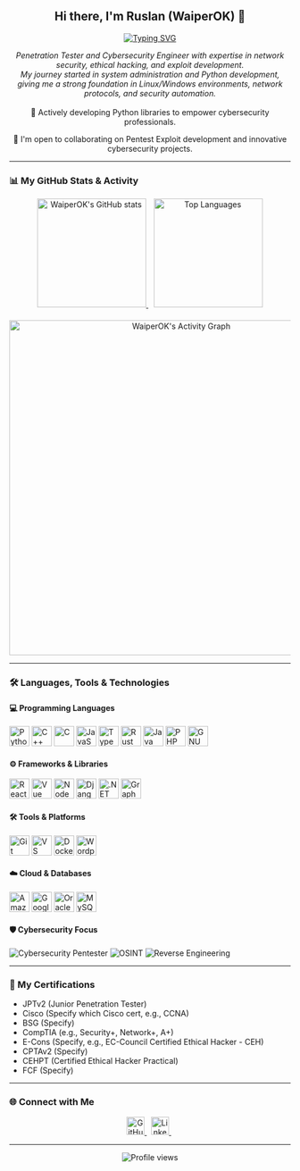<div align="center">
  <h2>Hi there, I'm Ruslan (WaiperOK) 👋</h2>
</div>

<div align="center">
  <a href="https://git.io/typing-svg">
    <img src="https://readme-typing-svg.demolab.com?font=Fira+Code&pause=1000&color=36BCF7&width=600&lines=Pentester+%7C+Cybersecurity+Engineer;Python+%26+C%2B%2B+Developer;5%2B+Years+of+Experience;Always+Learning+New+Things!;Creator+of+Cybersecurity+Python+Libraries" alt="Typing SVG"/>
  </a>
</div>

<p align="center">
  <em>Penetration Tester and Cybersecurity Engineer with expertise in network security, ethical hacking, and exploit development. <br> My journey started in system administration and Python development, giving me a strong foundation in Linux/Windows environments, network protocols, and security automation.</em>
  <br><br>
  🐍 Actively developing Python libraries to empower cybersecurity professionals.
</p>

<p align="center">
  🤝 I'm open to collaborating on Pentest Exploit development and innovative cybersecurity projects.
</p>

---

### 📊 My GitHub Stats & Activity

<div align="center">
  <a href="https://github.com/anuraghazra/github-readme-stats" style="margin-right: 10px;">
    <img 
      src="https://github-readme-stats.vercel.app/api?username=WaiperOK&show_icons=true&theme=dracula&hide_border=true&count_private=true&include_all_commits=true" 
      alt="WaiperOK's GitHub stats"
      height="195px" 
    />
  </a>
  <img 
  src="https://github-readme-stats.vercel.app/api/top-langs/?username=WaiperOK&layout=compact&theme=dracula&hide_border=true&langs_count=6&hide=typescript,javascript,html,css,powershell" 
  alt="Top Languages"
  height="195px" 
/>
</div>

<div align="center" style="margin-top: 20px;">
  <a href="https://github.com/ashutosh00710/github-readme-activity-graph">
    <img 
      src="https://github-readme-activity-graph.vercel.app/graph?username=WaiperOK&bg_color=0d1117&color=79ff97&line=79ff97&point=ffffff&area=true&hide_border=true" 
      alt="WaiperOK's Activity Graph"
      width="600px" />
  </a>
</div>

---

### 🛠️ Languages, Tools & Technologies

#### 💻 Programming Languages
<p align="left">
  <a href="https://www.python.org/" target="_blank" rel="noreferrer"><img src="https://raw.githubusercontent.com/danielcranney/readme-generator/main/public/icons/skills/python-colored.svg" width="36" height="36" alt="Python" /></a>
  <a href="https://docs.microsoft.com/en-us/cpp/?view=msvc-170" target="_blank" rel="noreferrer"><img src="https://raw.githubusercontent.com/danielcranney/readme-generator/main/public/icons/skills/cplusplus-colored.svg" width="36" height="36" alt="C++" /></a>
  <a href="https://docs.microsoft.com/en-us/cpp/?view=msvc-170" target="_blank" rel="noreferrer"><img src="https://raw.githubusercontent.com/danielcranney/readme-generator/main/public/icons/skills/c-colored.svg" width="36" height="36" alt="C" /></a>
  <a href="https://developer.mozilla.org/en-US/docs/Web/JavaScript" target="_blank" rel="noreferrer"><img src="https://raw.githubusercontent.com/danielcranney/readme-generator/main/public/icons/skills/javascript-colored.svg" width="36" height="36" alt="JavaScript" /></a>
  <a href="https://www.typescriptlang.org/" target="_blank" rel="noreferrer"><img src="https://raw.githubusercontent.com/danielcranney/readme-generator/main/public/icons/skills/typescript-colored.svg" width="36" height="36" alt="TypeScript" /></a>
  <a href="https://www.rust-lang.org/learn" target="_blank" rel="noreferrer"><img src="https://raw.githubusercontent.com/danielcranney/readme-generator/main/public/icons/skills/rust-colored.svg" width="36" height="36" alt="Rust" /></a>
  <a href="https://www.oracle.com/java/" target="_blank" rel="noreferrer"><img src="https://raw.githubusercontent.com/danielcranney/readme-generator/main/public/icons/skills/java-colored.svg" width="36" height="36" alt="Java" /></a>
  <a href="https://www.php.net/" target="_blank" rel="noreferrer"><img src="https://raw.githubusercontent.com/danielcranney/readme-generator/main/public/icons/skills/php-colored.svg" width="36" height="36" alt="PHP" /></a>
  <a href="https://www.gnu.org/software/bash/" target="_blank" rel="noreferrer"><img src="https://raw.githubusercontent.com/danielcranney/readme-generator/main/public/icons/skills/gnubash.svg" width="36" height="36" alt="GNU Bash" /></a>
</p>

#### ⚙️ Frameworks & Libraries
<p align="left">
  <a href="https://reactjs.org/" target="_blank" rel="noreferrer"><img src="https://raw.githubusercontent.com/danielcranney/readme-generator/main/public/icons/skills/react-colored.svg" width="36" height="36" alt="React" /></a>
  <a href="https://vuejs.org/" target="_blank" rel="noreferrer"><img src="https://raw.githubusercontent.com/danielcranney/readme-generator/main/public/icons/skills/vuejs-colored.svg" width="36" height="36" alt="Vue" /></a>
  <a href="https://nodejs.org/en/" target="_blank" rel="noreferrer"><img src="https://raw.githubusercontent.com/danielcranney/readme-generator/main/public/icons/skills/nodejs-colored.svg" width="36" height="36" alt="NodeJS" /></a>
  <a href="https://www.djangoproject.com/" target="_blank" rel="noreferrer"><img src="https://raw.githubusercontent.com/danielcranney/readme-generator/main/public/icons/skills/django-colored.svg" width="36" height="36" alt="Django" /></a>
  <a href="https://dotnet.microsoft.com/en-us/" target="_blank" rel="noreferrer"><img src="https://raw.githubusercontent.com/danielcranney/readme-generator/main/public/icons/skills/dot-net-colored.svg" width="36" height="36" alt=".NET" /></a>
  <a href="https://graphql.org/" target="_blank" rel="noreferrer"><img src="https://raw.githubusercontent.com/danielcranney/readme-generator/main/public/icons/skills/graphql-colored.svg" width="36" height="36" alt="GraphQL" /></a>
  </p>

#### 🛠️ Tools & Platforms
<p align="left">
  <a href="https://git-scm.com/" target="_blank" rel="noreferrer"><img src="https://raw.githubusercontent.com/danielcranney/readme-generator/main/public/icons/skills/git-colored.svg" width="36" height="36" alt="Git" /></a>
  <a href="https://code.visualstudio.com/" target="_blank" rel="noreferrer"><img src="https://raw.githubusercontent.com/danielcranney/readme-generator/main/public/icons/skills/visualstudiocode.svg" width="36" height="36" alt="VS Code" /></a>
  <a href="https://www.docker.com/" target="_blank" rel="noreferrer"><img src="https://raw.githubusercontent.com/danielcranney/readme-generator/main/public/icons/skills/docker-colored.svg" width="36" height="36" alt="Docker" /></a>
  <a href="https://wordpress.com" target="_blank" rel="noreferrer"><img src="https://raw.githubusercontent.com/danielcranney/readme-generator/main/public/icons/skills/wordpress-colored.svg" width="36" height="36" alt="Wordpress" /></a>
  </p>

#### ☁️ Cloud & Databases
<p align="left">
  <a href="https://aws.amazon.com" target="_blank" rel="noreferrer"><img src="https://raw.githubusercontent.com/danielcranney/readme-generator/main/public/icons/skills/aws-colored.svg" width="36" height="36" alt="Amazon Web Services" /></a>
  <a href="https://cloud.google.com/" target="_blank" rel="noreferrer"><img src="https://raw.githubusercontent.com/danielcranney/readme-generator/main/public/icons/skills/googlecloud-colored.svg" width="36" height="36" alt="Google Cloud" /></a>
  <a href="https://www.oracle.com/uk/index.html" target="_blank" rel="noreferrer"><img src="https://raw.githubusercontent.com/danielcranney/readme-generator/main/public/icons/skills/oracle-colored.svg" width="36" height="36" alt="Oracle" /></a>
  <a href="https://www.mysql.com/" target="_blank" rel="noreferrer"><img src="https://raw.githubusercontent.com/danielcranney/readme-generator/main/public/icons/skills/mysql-colored.svg" width="36" height="36" alt="MySQL" /></a>
  </p>

#### 🛡️ Cybersecurity Focus
<p align="left">
  <img src="https://img.shields.io/badge/Cybersecurity-Pentester-blue?style=flat-square" alt="Cybersecurity Pentester"/>
  <img src="https://img.shields.io/badge/OSINT-blueviolet?style=flat-square" alt="OSINT"/>
  <img src="https://img.shields.io/badge/Reverse_Engineering-darkred?style=flat-square" alt="Reverse Engineering"/>
</p>

---

### 📜 My Certifications
- JPTv2 (Junior Penetration Tester)
- Cisco (Specify which Cisco cert, e.g., CCNA)
- BSG (Specify)
- CompTIA (e.g., Security+, Network+, A+)
- E-Cons (Specify, e.g., EC-Council Certified Ethical Hacker - CEH)
- CPTAv2 (Specify)
- CEHPT (Certified Ethical Hacker Practical)
- FCF (Specify)
---

### 🌐 Connect with Me

<p align="center"> 
  <a href="https://github.com/WaiperOK" target="_blank" rel="noreferrer"> 
    <img src="https://raw.githubusercontent.com/danielcranney/readme-generator/main/public/icons/socials/github-dark.svg" width="32" height="32" alt="GitHub Profile" /> 
  </a> &nbsp;
  <a href="https://www.linkedin.com/in/ruslan-t-05238721b/" target="_blank" rel="noreferrer"> 
    <img src="https://raw.githubusercontent.com/danielcranney/readme-generator/main/public/icons/socials/linkedin-dark.svg" width="32" height="32" alt="LinkedIn Profile" /> 
  </a> &nbsp;
  </p>

---

<div align="center">
  <img src="https://komarev.com/ghpvc/?username=WaiperOK&label=Profile%20Views&color=blue&style=flat-square&logo=github" alt="Profile views"/>
</div>

